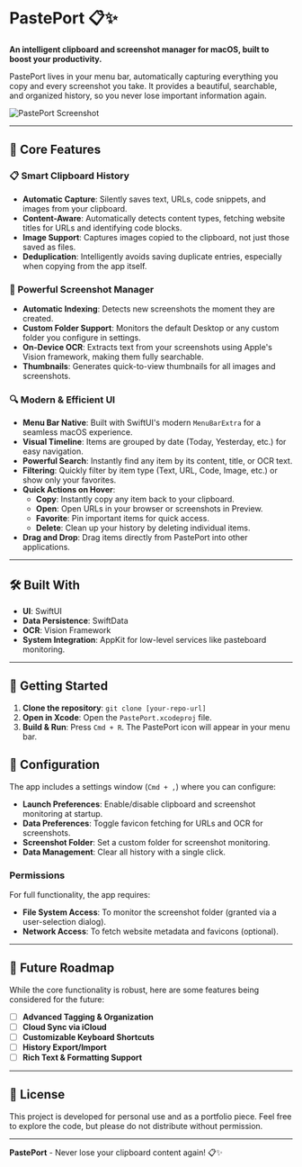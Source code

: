 # PastePort 📋✨

**An intelligent clipboard and screenshot manager for macOS, built to boost your productivity.**

PastePort lives in your menu bar, automatically capturing everything you copy and every screenshot you take. It provides a beautiful, searchable, and organized history, so you never lose important information again.

![PastePort Screenshot](screenshots/Screenshot%202025-06-22%20at%2020.33.03.png)

---

## 🌟 Core Features

### 📋 Smart Clipboard History
- **Automatic Capture**: Silently saves text, URLs, code snippets, and images from your clipboard.
- **Content-Aware**: Automatically detects content types, fetching website titles for URLs and identifying code blocks.
- **Image Support**: Captures images copied to the clipboard, not just those saved as files.
- **Deduplication**: Intelligently avoids saving duplicate entries, especially when copying from the app itself.

### 📸 Powerful Screenshot Manager
- **Automatic Indexing**: Detects new screenshots the moment they are created.
- **Custom Folder Support**: Monitors the default Desktop or any custom folder you configure in settings.
- **On-Device OCR**: Extracts text from your screenshots using Apple's Vision framework, making them fully searchable.
- **Thumbnails**: Generates quick-to-view thumbnails for all images and screenshots.

### 🔍 Modern & Efficient UI
- **Menu Bar Native**: Built with SwiftUI's modern `MenuBarExtra` for a seamless macOS experience.
- **Visual Timeline**: Items are grouped by date (Today, Yesterday, etc.) for easy navigation.
- **Powerful Search**: Instantly find any item by its content, title, or OCR text.
- **Filtering**: Quickly filter by item type (Text, URL, Code, Image, etc.) or show only your favorites.
- **Quick Actions on Hover**:
    - **Copy**: Instantly copy any item back to your clipboard.
    - **Open**: Open URLs in your browser or screenshots in Preview.
    - **Favorite**: Pin important items for quick access.
    - **Delete**: Clean up your history by deleting individual items.
- **Drag and Drop**: Drag items directly from PastePort into other applications.

---

## 🛠️ Built With

- **UI**: SwiftUI
- **Data Persistence**: SwiftData
- **OCR**: Vision Framework
- **System Integration**: AppKit for low-level services like pasteboard monitoring.

---

## 🚀 Getting Started

1.  **Clone the repository**: `git clone [your-repo-url]`
2.  **Open in Xcode**: Open the `PastePort.xcodeproj` file.
3.  **Build & Run**: Press `Cmd + R`. The PastePort icon will appear in your menu bar.

## 🔧 Configuration

The app includes a settings window (`Cmd + ,`) where you can configure:
- **Launch Preferences**: Enable/disable clipboard and screenshot monitoring at startup.
- **Data Preferences**: Toggle favicon fetching for URLs and OCR for screenshots.
- **Screenshot Folder**: Set a custom folder for screenshot monitoring.
- **Data Management**: Clear all history with a single click.

### Permissions
For full functionality, the app requires:
- **File System Access**: To monitor the screenshot folder (granted via a user-selection dialog).
- **Network Access**: To fetch website metadata and favicons (optional).

---

## 🎯 Future Roadmap

While the core functionality is robust, here are some features being considered for the future:

- [ ] **Advanced Tagging & Organization**
- [ ] **Cloud Sync via iCloud**
- [ ] **Customizable Keyboard Shortcuts**
- [ ] **History Export/Import**
- [ ] **Rich Text & Formatting Support**

---

## 📄 License

This project is developed for personal use and as a portfolio piece. Feel free to explore the code, but please do not distribute without permission.

---

**PastePort** - Never lose your clipboard content again! 📋✨
